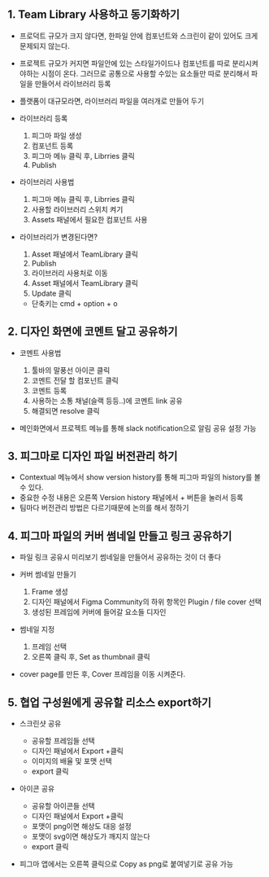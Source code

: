 ## 1. Team Library 사용하고 동기화하기
* 프로덕트 규모가 크지 않다면, 한파일 안에 컴포넌트와 스크린이 같이 있어도 크게 문제되지 않는다.
* 프로젝트 규모가 커지면 파일안에 있는 스타일가이드나 컴포넌트를 따로 분리시켜야하는 시점이 온다. 그러므로 공통으로 사용할 수있는 요소들만 따로 분리해서 파일을 만들어서 라이브러리 등록
* 플랫폼이 대규모라면, 라이브러리 파일을 여러개로 만들어 두기
* 라이브러리 등록
  1. 피그마 파일 생성
  2. 컴포넌트 등록
  3. 피그마 메뉴 클릭 후, Librries 클릭
  4. Publish

* 라이브러리 사용법
  1. 피그마 메뉴 클릭 후, Librries 클릭
  2. 사용할 라이브러리 스위치 켜기
  3. Assets 패널에서 필요한 컴포넌트 사용

* 라이브러리가 변경된다면?
  1. Asset 패널에서 TeamLibrary 클릭
  2. Publish
  3. 라이브러리 사용처로 이동
  4. Asset 패널에서 TeamLibrary 클릭
  5. Update 클릭
  * 단축키는 cmd + option + o

## 2. 디자인 화면에 코멘트 달고 공유하기
* 코멘트 사용법
  1. 툴바의 말풍선 아이콘 클릭
  2. 코멘트 전달 할 컴포넌트 클릭
  3. 코멘트 등록
  4. 사용하는 소통 채널(슬랙 등등..)에 코멘트 link 공유
  5. 해결되면 resolve 클릭

* 메인화면에서 프로젝트 메뉴를 통해 slack notification으로 알림 공유 설정 가능

## 3. 피그마로 디자인 파일 버전관리 하기
* Contextual 메뉴에서 show version history를 통해 피그마 파일의 history를 볼 수 있다.
* 중요한 수정 내용은 오른쪽 Version history 패널에서 + 버튼을 눌러서 등록
* 팀마다 버전관리 방법은 다르기때문에 논의를 해서 정하기
 
## 4. 피그마 파일의 커버 썸네일 만들고 링크 공유하기
* 파일 링크 공유시 미리보기 썸네일을 만들어서 공유하는 것이 더 좋다
* 커버 썸네일 만들기
  1. Frame 생성
  2. 디자인 패널에서 Figma Community의 하위 항목인 Plugin / file cover 선택
  3. 생성된 프레임에 커버에 들어갈 요소들 디자인

* 썸네일 지정
  1. 프레임 선택
  2. 오른쪽 클릭 후, Set as thumbnail 클릭

* cover page를 만든 후, Cover 프레임을 이동 시켜준다.

## 5. 협업 구성원에게 공유할 리소스 export하기
* 스크린샷 공유
  * 공유할 프레임들 선택
  * 디자인 패널에서 Export +클릭
  * 이미지의 배율 및 포맷 선택
  * export 클릭

* 아이콘 공유
  * 공유할 아이콘들 선택
  * 디자인 패널에서 Export +클릭
  * 포맷이 png이면 해상도 대응 설정
  * 포맷이 svg이면 해상도가 깨지지 않는다
  * export 클릭

* 피그마 앱에서는 오른쪽 클릭으로 Copy as png로 붙여넣기로 공유 가능
